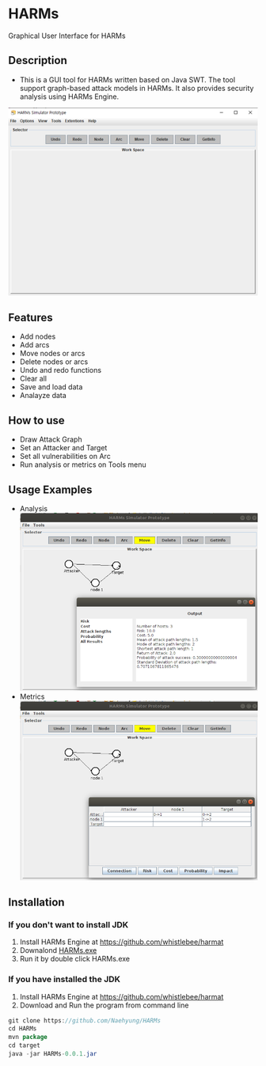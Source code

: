 # HARMs
Graphical User Interface for HARMs

## Description
-	This is a GUI tool for HARMs written based on Java SWT. The tool support graph-based attack models in HARMs. It also provides security analysis using HARMs Engine.

![Main](./img/main.png)
 
## Features
-	Add nodes
-	Add arcs
-	Move nodes or arcs
-	Delete nodes or arcs
-	Undo and redo functions
-	Clear all
-	Save and load data
-	Analayze data

## How to use
- Draw Attack Graph
- Set an Attacker and Target
- Set all vulnerabilities on Arc
- Run analysis or metrics on Tools menu

## Usage Examples
- Analysis<br />
![Analysis](./img/analysis.png)
- Metrics<br />
![Metrics](./img/metrics.png)

## Installation
### If you don't want to install JDK<br />
1. Install HARMs Engine at https://github.com/whistlebee/harmat<br />
2. Downalond <a id="raw-url" href="https://raw.githubusercontent.com/Naehyung/HARMs/master/HARMs.exe">HARMs.exe</a><br />
3. Run it by double click HARMs.exe
### If you have installed the JDK<br />
1. Install HARMs Engine at https://github.com/whistlebee/harmat<br />
2. Download and Run the program from command line
```java
git clone https://github.com/Naehyung/HARMs
cd HARMs
mvn package
cd target
java -jar HARMs-0.0.1.jar
```

